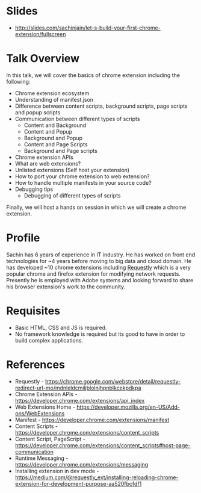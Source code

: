 # Slides
- http://slides.com/sachinjain/let-s-build-your-first-chrome-extension/fullscreen

# Talk Overview

In this talk, we will cover the basics of chrome extension including the following:
- Chrome extension ecosystem
- Understanding of manifest.json
- Difference between content scripts, background scripts, page scripts and popup scripts
- Communication between different types of scripts
    - Content and Background
    - Content and Popup
    - Background and Popup
    - Content and Page Scripts
    - Background and Page scripts
- Chrome extension APIs
- What are web extensions?
- Unlisted extensions (Self host your extension)
- How to port your chrome extension to web extension?
- How to handle multiple manifests in your source code?
- Debugging tips
    - Debugging of different types of scripts

Finally, we will host a hands on session in which we will create a chrome extension.

# Profile

Sachin has 6 years of experience in IT industry. He has worked on front end technologies for ~4 years before moving to big data and cloud domain.
He has developed ~10 chrome extensions including [Requestly](https://bit.ly/requestly-chrome-store) which is a very popular chrome and firefox extension for modifying network requests.
Presently he is employed with Adobe systems and looking forward to share his browser extension's work to the community.

# Requisites
- Basic HTML, CSS and JS is required.
- No framework knowledge is required but its good to have in order to build complex applications.

# References
- Requestly - https://chrome.google.com/webstore/detail/requestly-redirect-url-mo/mdnleldcmiljblolnjhpnblkcekpdkpa
- Chrome Extension APIs - https://developer.chrome.com/extensions/api_index
- Web Extensions Home - https://developer.mozilla.org/en-US/Add-ons/WebExtensions
- Manifest - https://developer.chrome.com/extensions/manifest
- Content Scripts - https://developer.chrome.com/extensions/content_scripts
- Content Script, PageScript - https://developer.chrome.com/extensions/content_scripts#host-page-communication
- Runtime Messaging - https://developer.chrome.com/extensions/messaging
- Installing extension in dev mode - https://medium.com/@requestly_ext/installing-reloading-chrome-extension-for-development-purpose-aa520fbcfdf1
